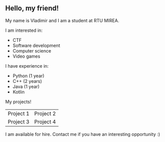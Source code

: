 ## Hello, my friend!
My name is Vladimir and I am a student at RTU MIREA.


I am interested in:
- CTF
- Software development
- Computer science
- Video games

I have experience in:
- Python (1 year)
- C++ (2 years)
- Java (1 year)
- Kotlin



My projects!
<table>
<tr>
    <td href=" https://github.com/efane4m/TGBot">Project 1</td>
    <td>Project 2</td>
</tr>
<tr>
    <td>Project 3</td>
    <td>Project 4</td>
</tr>
</table>

I am available for hire. Contact me if you have an interesting opportunity :)
